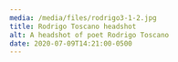 ```yaml
---
media: /media/files/rodrigo3-1-2.jpg
title: Rodrigo Toscano headshot
alt: A headshot of poet Rodrigo Toscano
date: 2020-07-09T14:21:00-0500
---
```

